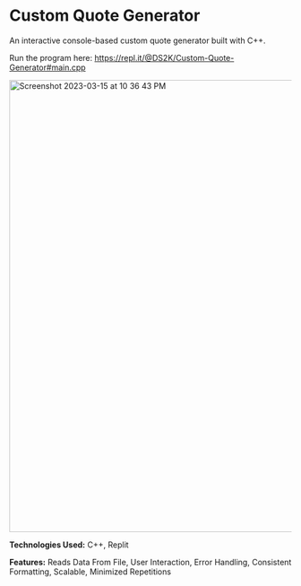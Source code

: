# Custom Quote Generator
An interactive console-based custom quote generator built with C++.

Run the program here: https://repl.it/@DS2K/Custom-Quote-Generator#main.cpp

<img width="806" alt="Screenshot 2023-03-15 at 10 36 43 PM" src="https://user-images.githubusercontent.com/60281799/225507803-46d15828-0650-4e7e-9307-13783a1fb660.png">

**Technologies Used:**
C++, Replit

**Features:**
Reads Data From File, User Interaction, Error Handling, Consistent Formatting, Scalable, Minimized Repetitions
